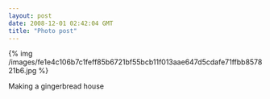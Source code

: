 ```yaml
---
layout: post
date: 2008-12-01 02:42:04 GMT
title: "Photo post"
---
```

{% img /images/fe1e4c106b7c1feff85b6721bf55bcb11f013aae647d5cdafe71ffbb857821b6.jpg %}

Making a gingerbread house